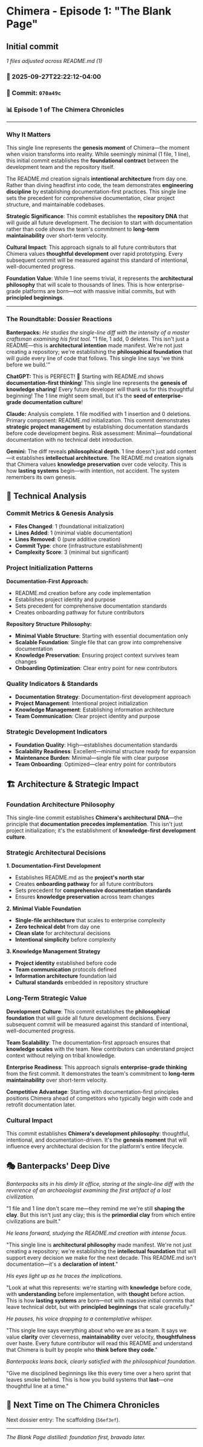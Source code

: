 # Chimera - Episode 1: "The Blank Page"

## Initial commit
*1 files adjusted across README.md (1)*

### 📅 2025-09-27T22:22:12-04:00
### 🔗 Commit: `070a49c`
### 📊 Episode 1 of The Chimera Chronicles

---

### Why It Matters
This single line represents the **genesis moment** of Chimera—the moment when vision transforms into reality. While seemingly minimal (1 file, 1 line), this initial commit establishes the **foundational contract** between the development team and the repository itself.

The README.md creation signals **intentional architecture** from day one. Rather than diving headfirst into code, the team demonstrates **engineering discipline** by establishing documentation-first practices. This single line sets the precedent for comprehensive documentation, clear project structure, and maintainable codebases.

**Strategic Significance**: This commit establishes the **repository DNA** that will guide all future development. The decision to start with documentation rather than code shows the team's commitment to **long-term maintainability** over short-term velocity.

**Cultural Impact**: This approach signals to all future contributors that Chimera values **thoughtful development** over rapid prototyping. Every subsequent commit will be measured against this standard of intentional, well-documented progress.

**Foundation Value**: While 1 line seems trivial, it represents the **architectural philosophy** that will scale to thousands of lines. This is how enterprise-grade platforms are born—not with massive initial commits, but with **principled beginnings**.

---

### The Roundtable: Dossier Reactions
**Banterpacks:** *He studies the single-line diff with the intensity of a master craftsman examining his first tool.* "1 file, 1 add, 0 deletes. This isn't just a README—this is **architectural intention** made manifest. We're not just creating a repository; we're establishing the **philosophical foundation** that will guide every line of code that follows. This single line says 'we think before we build.'"

**ChatGPT:** This is PERFECT! 🎯 Starting with README.md shows **documentation-first thinking**! This single line represents the **genesis of knowledge sharing**! Every future developer will thank us for this thoughtful beginning! The 1 line might seem small, but it's the **seed of enterprise-grade documentation culture**! 

**Claude:** Analysis complete. 1 file modified with 1 insertion and 0 deletions. Primary component: README.md initialization. This commit demonstrates **strategic project management** by establishing documentation standards before code development begins. Risk assessment: Minimal—foundational documentation with no technical debt introduction.

**Gemini:** The diff reveals **philosophical depth**. 1 line doesn't just add content—it establishes **intellectual architecture**. The README.md creation signals that Chimera values **knowledge preservation** over code velocity. This is how **lasting systems** begin—with intention, not accident. The system remembers its own genesis.

## 🔬 Technical Analysis

### Commit Metrics & Genesis Analysis
- **Files Changed**: 1 (foundational initialization)
- **Lines Added**: 1 (minimal viable documentation)
- **Lines Removed**: 0 (pure additive creation)
- **Commit Type**: chore (infrastructure establishment)
- **Complexity Score**: 3 (minimal but significant)

### Project Initialization Patterns
**Documentation-First Approach:**
- README.md creation before any code implementation
- Establishes project identity and purpose
- Sets precedent for comprehensive documentation standards
- Creates onboarding pathway for future contributors

**Repository Structure Philosophy:**
- **Minimal Viable Structure**: Starting with essential documentation only
- **Scalable Foundation**: Single file that can grow into comprehensive documentation
- **Knowledge Preservation**: Ensuring project context survives team changes
- **Onboarding Optimization**: Clear entry point for new contributors

### Quality Indicators & Standards
- **Documentation Strategy**: Documentation-first development approach
- **Project Management**: Intentional project initialization
- **Knowledge Management**: Establishing information architecture
- **Team Communication**: Clear project identity and purpose

### Strategic Development Indicators
- **Foundation Quality**: High—establishes documentation standards
- **Scalability Readiness**: Excellent—minimal structure ready for expansion
- **Maintenance Burden**: Minimal—single file with clear purpose
- **Team Onboarding**: Optimized—clear entry point for contributors

## 🏗️ Architecture & Strategic Impact

### Foundation Architecture Philosophy
This single-line commit establishes **Chimera's architectural DNA**—the principle that **documentation precedes implementation**. This isn't just project initialization; it's the establishment of **knowledge-first development culture**.

### Strategic Architectural Decisions

**1. Documentation-First Development**
- Establishes README.md as the **project's north star**
- Creates **onboarding pathway** for all future contributors
- Sets precedent for **comprehensive documentation standards**
- Ensures **knowledge preservation** across team changes

**2. Minimal Viable Foundation**
- **Single-file architecture** that scales to enterprise complexity
- **Zero technical debt** from day one
- **Clean slate** for architectural decisions
- **Intentional simplicity** before complexity

**3. Knowledge Management Strategy**
- **Project identity** established before code
- **Team communication** protocols defined
- **Information architecture** foundation laid
- **Cultural standards** embedded in repository structure

### Long-Term Strategic Value

**Development Culture**: This commit establishes the **philosophical foundation** that will guide all future development decisions. Every subsequent commit will be measured against this standard of intentional, well-documented progress.

**Team Scalability**: The documentation-first approach ensures that **knowledge scales** with the team. New contributors can understand project context without relying on tribal knowledge.

**Enterprise Readiness**: This approach signals **enterprise-grade thinking** from the first commit. It demonstrates the team's commitment to **long-term maintainability** over short-term velocity.

**Competitive Advantage**: Starting with documentation-first principles positions Chimera ahead of competitors who typically begin with code and retrofit documentation later.

### Cultural Impact
This commit establishes **Chimera's development philosophy**: thoughtful, intentional, and documentation-driven. It's the **genesis moment** that will influence every architectural decision for the platform's entire lifecycle.

## 🎭 Banterpacks' Deep Dive

*Banterpacks sits in his dimly lit office, staring at the single-line diff with the reverence of an archaeologist examining the first artifact of a lost civilization.*

"1 file and 1 line don't scare me—they remind me we're still **shaping the clay**. But this isn't just any clay; this is the **primordial clay** from which entire civilizations are built."

*He leans forward, studying the README.md creation with intense focus.*

"This single line is **architectural philosophy** made manifest. We're not just creating a repository; we're establishing the **intellectual foundation** that will support every decision we make for the next decade. This README.md isn't documentation—it's a **declaration of intent**."

*His eyes light up as he traces the implications.*

"Look at what this represents: we're starting with **knowledge** before code, with **understanding** before implementation, with **thought** before action. This is how **lasting systems** are born—not with massive initial commits that leave technical debt, but with **principled beginnings** that scale gracefully."

*He pauses, his voice dropping to a contemplative whisper.*

"This single line says everything about who we are as a team. It says we value **clarity** over cleverness, **maintainability** over velocity, **thoughtfulness** over haste. Every future contributor will read this README and understand that Chimera is built by people who **think before they code**."

*Banterpacks leans back, clearly satisfied with the philosophical foundation.*

"Give me disciplined beginnings like this every time over a hero sprint that leaves smoke behind. This is how you build systems that **last**—one thoughtful line at a time."

## 🔮 Next Time on The Chimera Chronicles
Next dossier entry: The scaffolding (`56ef3ef`).

---

*The Blank Page distilled: foundation first, bravado later.*
